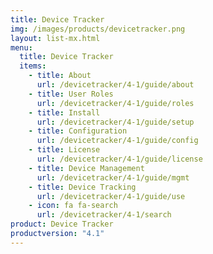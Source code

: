 ```yaml
---
title: Device Tracker
img: /images/products/devicetracker.png
layout: list-mx.html
menu:
  title: Device Tracker
  items:
    - title: About
      url: /devicetracker/4-1/guide/about
    - title: User Roles
      url: /devicetracker/4-1/guide/roles
    - title: Install
      url: /devicetracker/4-1/guide/setup
    - title: Configuration
      url: /devicetracker/4-1/guide/config
    - title: License
      url: /devicetracker/4-1/guide/license
    - title: Device Management
      url: /devicetracker/4-1/guide/mgmt
    - title: Device Tracking
      url: /devicetracker/4-1/guide/use
    - icon: fa fa-search
      url: /devicetracker/4-1/search
product: Device Tracker
productversion: "4.1"
---
```

